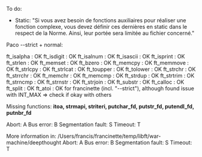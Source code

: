 To do:
- Static:
"Si vous avez besoin de fonctions auxiliaires pour réaliser une fonction complexe,
vous devez définir ces dernières en static dans le respect de la Norme. Ainsi, leur
portée sera limitée au fichier concerné."

Paco --strict + normal:

ft_isalpha      : OK
ft_isdigit      : OK
ft_isalnum      : OK
ft_isascii      : OK
ft_isprint      : OK
ft_strlen       : OK
ft_memset       : OK
ft_bzero        : OK
ft_memcpy       : OK
ft_memmove      : OK
ft_strlcpy      : OK
ft_strlcat      : OK
ft_toupper      : OK
ft_tolower      : OK
ft_strchr       : OK
ft_strrchr      : OK
ft_memchr       : OK
ft_memcmp       : OK
ft_strdup       : OK
ft_strtrim      : OK
ft_strncmp      : OK
ft_strnstr      : OK
ft_strjoin      : OK
ft_substr       : OK
ft_calloc       : OK
ft_split        : OK
ft_atoi         : OK for francinette (incl. "--strict"), although found issue with INT_MAX => check if okay with others

Missing functions: **itoa, strmapi, striteri, putchar_fd, putstr_fd, putendl_fd, putnbr_fd**


Abort: A  Bus error: B  Segmentation fault: S  Timeout: T

More information in: /Users/francis/francinette/temp/libft/war-machine/deepthought
Abort: A  Bus error: B  Segmentation fault: S  Timeout: T